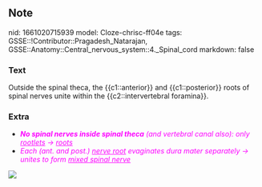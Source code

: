 ## Note
nid: 1661020715939
model: Cloze-chrisc-ff04e
tags: GSSE::!Contributor::Pragadesh_Natarajan, GSSE::Anatomy::Central_nervous_system::4._Spinal_cord
markdown: false

### Text
Outside the spinal theca, the {{c1::anterior}} and {{c1::posterior}} roots of spinal nerves unite within the {{c2::intervertebral foramina}}.

### Extra
<ul>
  <li><font color="#FC02FF"><i><b>No spinal nerves inside spinal
  theca</b> (and vertebral canal also): only <u>rootlets</u> →
  <u>roots</u></i></font>
  <li><font color="#FC02FF"><i>Each (ant. and post.) <u>nerve
  root</u> evaginates dura mater separately → unites to form
  <u>mixed spinal nerve</u></i></font>
</ul>
<div><img src="FF4.1.jpg"></div>
